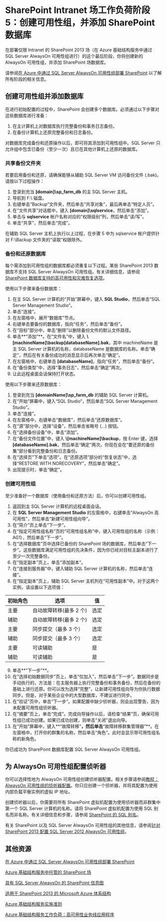 <properties
	pageTitle="SharePoint Intranet 场工作负荷阶段 5：创建可用性组，并添加 SharePoint 数据库"
	description="在部署仅限 Intranet 的 SharePoint 2013 场的这个最后阶段，你将创建可用性组，并将 SharePoint 数据库添加到其中。"
	documentationCenter=""
	services="virtual-machines"
	authors="JoeDavies-MSFT"
	manager="timlt"
	editor=""
	tags="azure-service-management"/>

<tags
	ms.service="virtual-machines"
	ms.date="07/21/2015"
	wacn.date="09/18/2015"/>

# SharePoint Intranet 场工作负荷阶段 5：创建可用性组，并添加 SharePoint 数据库

在部署仅限 Intranet 的 SharePoint 2013 场（在 Azure 基础结构服务中通过 SQL Server AlwaysOn 可用性组进行）的这个最后阶段，你将创建新的 AlwaysOn 可用性组，并添加 SharePoint 场数据库。

请参阅[在 Azure 中通过 SQL Server AlwaysOn 可用性组部署 SharePoint](/documentation/articles/virtual-machines-workload-intranet-sharepoint-overview) 以了解所有阶段的相关信息。

## 创建可用性组并添加数据库

在进行初始配置的过程中，SharePoint 会创建多个数据库。必须通过以下步骤对这些数据库进行准备：

1.	在主计算机上对数据库执行完整备份和事务日志备份。
2.	在备份计算机上还原完整备份和日志备份。

对数据库完成备份和还原操作以后，即可将其添加到可用性组中。SQL Server 只允许组中包含已备份（至少一次）且已在其他计算机上还原的数据库。

### 共享备份文件夹

若要启用备份和还原，请确保能够从辅助 SQL Server VM 访问备份文件 (.bak)。请按以下过程操作：

1.	登录到充当 **[domain]\\sp\_farm\_db** 的主 SQL Server 主机。
2.	导航到 F:\\ 磁盘。
3.	右键单击“Backup”文件夹，然后单击“共享对象”，最后再单击“特定人员”。
4.	在“文件共享”对话框中，键入 **[domain]\\sqlservice**，然后单击“添加”。
5.	单击与 **sqlservice** 帐户名称对应的“权限级别”列，然后单击“读/写”。
6.	单击“共享”，然后单击“完成”。

在辅助 SQL Server 主机上执行以上过程，在步骤 5 中为 sqlservice 帐户提供针对 F:\\Backup 文件夹的“读取”权限除外。

### 备份和还原数据库

每个需添加到可用性组的数据库都必须重复以下过程。某些 SharePoint 2013 数据库不支持 SQL Server AlwaysOn 可用性组。有关详细信息，请参阅 [SharePoint 数据库支持的高可用性和灾难恢复选项](http://technet.microsoft.com/zh-cn/library/jj841106.aspx)。

使用以下步骤来备份数据库：

1.	在主 SQL Server 计算机的“开始”屏幕中，键入 **SQL Studio**，然后单击“SQL Server Management Studio”。
2.	单击“连接”。
3.	在左窗格中，展开“数据库”节点。
4.	右键单击要备份的数据库，指向“任务”，然后单击“备份”。
5.	在“目标”部分中，单击“删除”以删除备份文件的默认文件路径。
6.	单击**“添加”**。在“文件名”中，键入 **\\[machineName]\\backup[databaseName].bak**，其中 machineName 是主 SQL Server 计算机的名称，databaseName 是数据库的名称。单击“确定”，然后在有关备份成功的消息显示后再次单击“确定”。
7.	在左窗格中，右键单击 **[databaseName]**，指向“任务”，然后单击“备份”。
8.	在“备份类型”中，选择“事务日志”，然后单击“确定”两次。
9.	让此远程桌面会话保持打开状态。

使用以下步骤来还原数据库：

1.	登录到充当 **[domainName]\\sp\_farm\_db** 的辅助 SQL Server 计算机。
2.	在“开始”屏幕中，键入“SQL Studio”，然后单击“SQL Server Management Studio”。
3.	单击“连接”。
4.	在左窗格中，右键单击“数据库”，然后单击“还原数据库”。
5.	在“源”部分中，选择“设备”，然后单击省略号 (...) 按钮。
6.	在“选择备份设备”中，单击“添加”。
7.	在“备份文件位置”中，键入 **\\[machineName]\\backup**，按 Enter 键，选择 **[databaseName].bak**，然后单击“确定”两次。你现在会在“要还原的备份集”部分看到完整备份和日志备份。
8.	在“选择页”下单击“选项”。在“还原选项”部分的“恢复状态”中，选择“RESTORE WITH NORECOVERY”，然后单击“确定”。
9.	出现提示时，单击“确定”。

### 创建可用性组

至少准备好一个数据库（使用备份和还原方法）后，你可以创建可用性组。

1.	返回到主 SQL Server 计算机的远程桌面会话。
2.	在 **SQL Server Management Studio** 的左窗格中，右键单击“AlwaysOn 高可用性”，然后单击“新建可用性组向导”。
3.	在“简介”页上单击“下一步”。
4.	在“指定可用性组名称”页的“可用性组名称”中，键入可用性组的名称（示例：AG1），然后单击“下一步”。
5.	在“选择数据库”页中选择已备份的 SharePoint 场的数据库，然后单击“下一步”。这些数据库满足可用性组的先决条件，因为你已经对目标主副本进行了至少一次完整备份。
6.	在“指定副本”页上，单击“添加副本”。
7.	在“连接到服务器”中，键入辅助 SQL Server 计算机的名称，然后单击“连接”。
8.	在“指定副本”页上，辅助 SQL Server 主机列在“可用性副本”中。对于这两个实例，请设置以下选项值：

初始角色 | 选项 | 值
--- | --- | ---
主要 | 自动故障转移(最多 2 个) | 选定
辅助 | 自动故障转移(最多 2 个) | 选定
主要 | 同步提交（最多 3 个） | 选定
辅助 | 同步提交（最多 3 个） | 选定
主要 | 可读辅助 | 是
辅助 | 可读辅助 | 是

9.	单击**“下一步”**。  
10.	在“选择初始数据同步”页上，单击“仅加入”，然后单击“下一步”。数据同步是手动执行的，方法是：在主服务器上执行完整备份和事务备份，然后在备份的基础上进行还原。你可以改为选择“完整”，让新建可用性组向导为你执行数据同步。但是，对于某些企业中的大型数据库，不建议进行同步。  
11.	在“验证”页中，单击“下一步”。如果配置中缺少侦听器，则会出现警告，因为未配置可用性组侦听器。
12.	在“摘要”页上，单击“完成”。完成向导操作以后，请检查“结果”页，确保可用性组已成功创建。如果已成功创建，则单击“关闭”退出向导。
13.	在“开始”屏幕中，键入**“故障转移”**，然后单击**“故障转移群集管理器”**。在左窗格中，打开你的群集的名称，然后单击“角色”。此时会显示带可用性组名称的新角色。  

你已成功为 SharePoint 数据库配置 SQL Server AlwaysOn 可用性组。

## 为 AlwaysOn 可用性组配置侦听器

你可以选择性地为 AlwaysOn 可用性组创建侦听器配置。相关步骤请参阅[教程：AlwaysOn 可用性组的侦听器配置](https://msdn.microsoft.com/zh-cn/library/dn425027.aspx)。你只应创建一个侦听器，并将其配置为使用内部负载平衡实例的虚拟 IP 地址。

创建侦听器以后，你需要将所有 SharePoint 虚拟机配置为使用侦听器而非群集中第一个 SQL Server 计算机的名称。请将 SharePoint 虚拟机配置为使用 SQL 别名而非名称。有关详细信息和步骤，请参阅 [SharePoint 的 SQL 别名](http://blogs.msdn.com/b/priyo/archive/2013/09/13/sql-alias-for-sharepoint.aspx)。

有关 SharePoint 以及 SQL Server AlwaysOn 可用性组的其他信息，请参阅[针对 SharePoint 2013 配置 SQL Server 2012 AlwaysOn 可用性组](https://technet.microsoft.com/zh-cn/library/jj715261.aspx)。


## 其他资源

[在 Azure 中通过 SQL Server AlwaysOn 可用性组部署 SharePoint](/documentation/articles/virtual-machines-workload-intranet-sharepoint-overview)

[Azure 基础结构服务中托管的 SharePoint 场](/documentation/articles/virtual-machines-sharepoint-infrastructure-services)

[具有 SQL Server AlwaysOn 的 SharePoint 信息图](http://go.microsoft.com/fwlink/?LinkId=394788)

[适用于 SharePoint 2013 的 Microsoft Azure 体系结构](https://technet.microsoft.com/zh-cn/library/dn635309.aspx)

[Azure 基础结构服务实施准则](/documentation/articles/virtual-machines-infrastructure-services-implementation-guidelines)

[Azure 基础结构服务工作负荷：高可用性业务线应用程序](/documentation/articles/virtual-machines-workload-high-availability-lob-application)

<!---HONumber=70-->